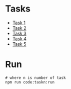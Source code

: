 # Tasks

- [Task 1](./src/task1/README.md)
- [Task 2](./src/task2/README.md)
- [Task 3](./src/task3/README.md)
- [Task 4](./src/task4/README.md)
- [Task 5](./src/task5/README.md)

# Run

```shell
# where n is number of task
npm run code:taskn:run
```
